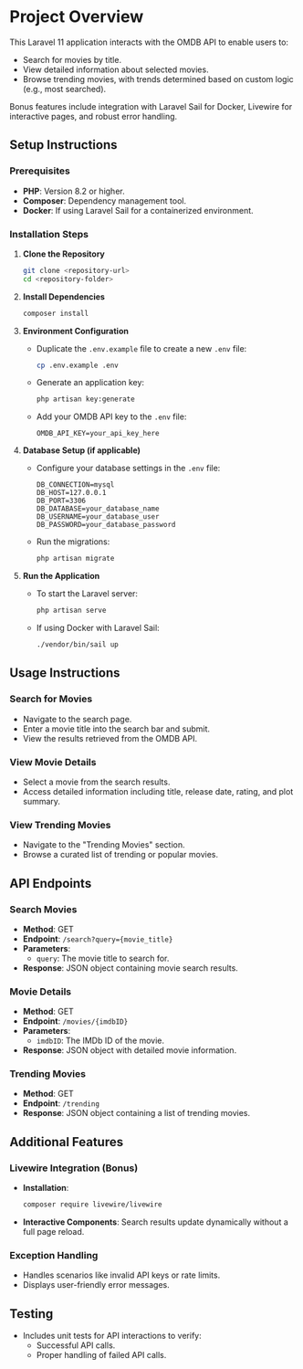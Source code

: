 # Project Overview

This Laravel 11 application interacts with the OMDB API to enable users to:

- Search for movies by title.
- View detailed information about selected movies.
- Browse trending movies, with trends determined based on custom logic (e.g., most searched).

Bonus features include integration with Laravel Sail for Docker, Livewire for interactive pages, and robust error handling.

## Setup Instructions

### Prerequisites

- **PHP**: Version 8.2 or higher.
- **Composer**: Dependency management tool.
- **Docker**: If using Laravel Sail for a containerized environment.

### Installation Steps

1. **Clone the Repository**
   ```bash
   git clone <repository-url>
   cd <repository-folder>
   ```

2. **Install Dependencies**
   ```bash
   composer install
   ```

3. **Environment Configuration**
   - Duplicate the `.env.example` file to create a new `.env` file:
     ```bash
     cp .env.example .env
     ```
   - Generate an application key:
     ```bash
     php artisan key:generate
     ```
   - Add your OMDB API key to the `.env` file:
     ```plaintext
     OMDB_API_KEY=your_api_key_here
     ```

4. **Database Setup (if applicable)**
   - Configure your database settings in the `.env` file:
     ```plaintext
     DB_CONNECTION=mysql
     DB_HOST=127.0.0.1
     DB_PORT=3306
     DB_DATABASE=your_database_name
     DB_USERNAME=your_database_user
     DB_PASSWORD=your_database_password
     ```
   - Run the migrations:
     ```bash
     php artisan migrate
     ```

5. **Run the Application**
   - To start the Laravel server:
     ```bash
     php artisan serve
     ```
   - If using Docker with Laravel Sail:
     ```bash
     ./vendor/bin/sail up
     ```

## Usage Instructions

### Search for Movies
- Navigate to the search page.
- Enter a movie title into the search bar and submit.
- View the results retrieved from the OMDB API.

### View Movie Details
- Select a movie from the search results.
- Access detailed information including title, release date, rating, and plot summary.

### View Trending Movies
- Navigate to the "Trending Movies" section.
- Browse a curated list of trending or popular movies.

## API Endpoints

### Search Movies
- **Method**: GET
- **Endpoint**: `/search?query={movie_title}`
- **Parameters**:
  - `query`: The movie title to search for.
- **Response**: JSON object containing movie search results.

### Movie Details
- **Method**: GET
- **Endpoint**: `/movies/{imdbID}`
- **Parameters**:
  - `imdbID`: The IMDb ID of the movie.
- **Response**: JSON object with detailed movie information.

### Trending Movies
- **Method**: GET
- **Endpoint**: `/trending`
- **Response**: JSON object containing a list of trending movies.

## Additional Features

### Livewire Integration (Bonus)
- **Installation**:
  ```bash
  composer require livewire/livewire
  ```
- **Interactive Components**: Search results update dynamically without a full page reload.

### Exception Handling
- Handles scenarios like invalid API keys or rate limits.
- Displays user-friendly error messages.

## Testing
- Includes unit tests for API interactions to verify:
  - Successful API calls.
  - Proper handling of failed API calls.
